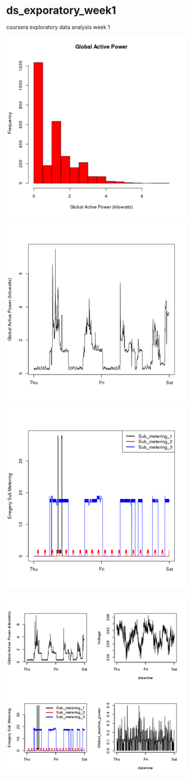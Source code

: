 # ds_exporatory_week1
coursera exploratory data analysis week 1

![plot1](plot1.png)

![plot2](plot2.png)

![plot3](plot3.png)

![plot4](plot4.png)

